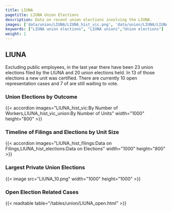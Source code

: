 ```yaml
---
title: LIUNA
pagetitle: LIUNA Union Elections
description: Data on recent union elections involving the LIUNA.
images: ['data/union/LIUNA/LIUNA_hist_vic.png', 'data/union/LIUNA/LIUNA_hist_size.png', 'data/union/LIUNA/LIUNA_10.png']
keywords: ["LIUNA union elections", "LIUNA unions","Union elections"]
weight: 1
---
```

##  LIUNA

Excluding public employees, in the last year there have been 23 union elections filed by the LIUNA and 20 union elections held. In 13 of those elections a new unit was certified. There are currently 10 open representation cases and 7 of are still waiting to vote.

### Union Elections by Outcome
{{< accordion images="LIUNA_hist_vic:By Number of Workers,LIUNA_hist_vic_union:By Number of Units" width="1000" height="800" >}}

### Timeline of Filings and Elections by Unit Size
{{< accordion images="LIUNA_hist_filings:Data on Filings,LIUNA_hist_elections:Data on Elections" width="1000" height="800" >}}

### Largest Private Union Elections
{{< image src="LIUNA_10.png" width="1000" height="1000"  >}}

### Open Election Related Cases
{{< readtable table="/tables/union/LIUNA_open.html" >}}

